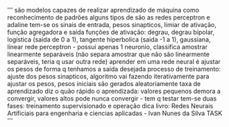 '''
são modelos capazes de realizar aprendizado de máquina como reconhecimento de padrões
alguns tipos de são as redes perceptron e adaline
tem-se os sinais de entrada, pesos sinapticos, limiar de ativação, função agregadora e saída
funções de ativação: degrau, degrau bipolar, logística (saida de 0 a 1), tangente hiperbolica (saida -1 a 1), gaussiana, linear
rede perceptron - possui apenas 1 neuronio, classifica amostrar linearmente separáveis (não separa amostrar que não são linearmente separáveis, teria q usar outra rede)
aprender em uma rede neural é ajustar os pesos de forma q tenhamos a saída desejada
processo de treinamento: ajuste dos pesos sinapticos, algoritmo vai fazendo iterativamente para ajustar os pesos, pesos iniciais são gerados aleatoriamente
taxa de aprendizado diz o quão rápido o aprendizada: valores pequenos demora a convergir, valores altos pode nunca convergir - tem q testar
tem-se duas fases: treinamento supervisionado e operação
dica livro: Redes Neurais Artificiais para engenharia e ciencias aplicadas - Ivan Nunes da Silva
TASK
'''
